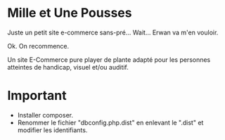 # Mille et Une Pousses

Juste un petit site e-commerce sans-pré... Wait... Erwan va m'en vouloir.

Ok. On recommence.

Un site E-Commerce pure player de plante adapté pour les personnes atteintes de handicap,
visuel et/ou auditif.

# Important

 - Installer composer.
 - Renommer le fichier "dbconfig.php.dist" en enlevant le ".dist" et modifier les identifiants.